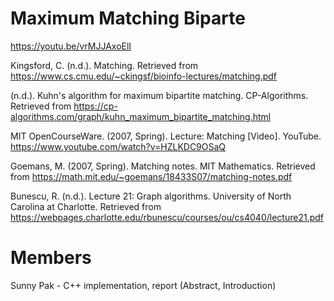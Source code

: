 # Maximum Matching Biparte
https://youtu.be/vrMJJAxoElI

Kingsford, C. (n.d.). Matching. Retrieved from https://www.cs.cmu.edu/~ckingsf/bioinfo-lectures/matching.pdf

(n.d.). Kuhn's algorithm for maximum bipartite matching. CP-Algorithms. Retrieved from https://cp-algorithms.com/graph/kuhn_maximum_bipartite_matching.html

MIT OpenCourseWare. (2007, Spring). Lecture: Matching [Video]. YouTube. https://www.youtube.com/watch?v=HZLKDC9OSaQ

Goemans, M. (2007, Spring). Matching notes. MIT Mathematics. Retrieved from https://math.mit.edu/~goemans/18433S07/matching-notes.pdf

Bunescu, R. (n.d.). Lecture 21: Graph algorithms. University of North Carolina at Charlotte. Retrieved from https://webpages.charlotte.edu/rbunescu/courses/ou/cs4040/lecture21.pdf

# Members
Sunny Pak - C++ implementation, report (Abstract, Introduction)
